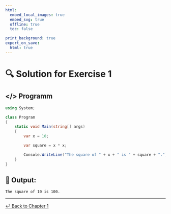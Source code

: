 ```yaml
---
html:
  embed_local_images: true
  embed_svg: true
  offline: true
  toc: false

print_background: true
export_on_save:
  html: true
---
```


# 🔍 Solution for Exercise 1

## </> Programm
``` csharp
using System;

class Program
{
    static void Main(string[] args)
    {
        var x = 10;

        var square = x * x;

        Console.WriteLine("The square of " + x + " is " + square + ".");
    }
}
```

## 🤖 Output:
```
The square of 10 is 100.
```

----

[↩️ Back to Chapter 1](../chapters/chapter1.html)
